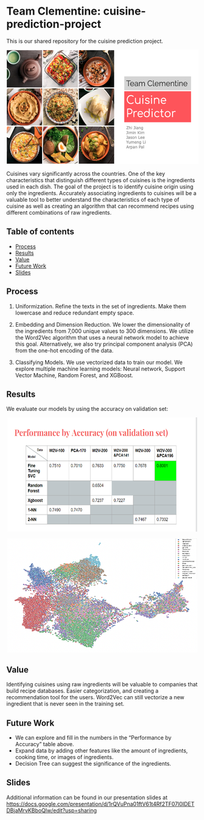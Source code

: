 # Team Clementine: cuisine-prediction-project

This is our shared repository for the cuisine prediction project.

<p align="center">
  <a href="https://docs.google.com/presentation/d/1rQVuPna01ftV61t4Rf2TF07l0IDETDBjaMrvKBboQlw/edit?usp=sharing">
      <img width="525" height="300" src="slides_preview.png">
  </a>
</p>

Cuisines vary significantly across the countries. One of the key characteristics that distinguish different types of cuisines is the ingredients used in each dish. The goal of the project is to identify cuisine origin using only the ingredients. Accurately associating ingredients to cuisines will be a valuable tool to better understand the characteristics of each type of cuisine as well as creating an algorithm that can recommend recipes using different combinations of raw ingredients.


## Table of contents

  - [Process](#process)
  - [Results](#results)
  - [Value](#value)
  - [Future Work](#future-work)
  - [Slides](#slides)


## Process

1. Uniformization. Refine the texts in the set of ingredients. Make them lowercase and reduce redundant empty space.

2. Embedding and Dimension Reduction. We lower the dimensionality of the ingredients from 7,000 unique values to 300 dimensions. We utilize the Word2Vec algorithm that uses a neural network model to achieve this goal. Alternatively, we also try principal component analysis (PCA) from the one-hot encoding of the data.

3. Classifying Models. We use vectorized data to train our model. We explore multiple machine learning models: Neural network, Support Vector Machine, Random Forest, and XGBoost.


## Results

We evaluate our models by using the accuracy on validation set:

<p align="center">
      <img width="500" height="300" src="result.png">
  </a>
</p>


<p align="center">
      <img width="500" height="300" src="cuisine_embedding.png">
  </a>
</p>

## Value

Identifying cuisines using raw ingredients will be valuable to companies that build recipe databases. Easier categorization, and creating a recommendation tool for the users. Word2Vec can still vectorize a new ingredient that is never seen in the training set. 


## Future Work

- We can explore and fill in the numbers in the “Performance by Accuracy” table above.
- Expand data by adding other features like the amount of ingredients, cooking time, or images of ingredients.
- Decision Tree can suggest the significance of the ingredients.


## Slides

Additional information can be found in our presentation slides at https://docs.google.com/presentation/d/1rQVuPna01ftV61t4Rf2TF07l0IDETDBjaMrvKBboQlw/edit?usp=sharing
